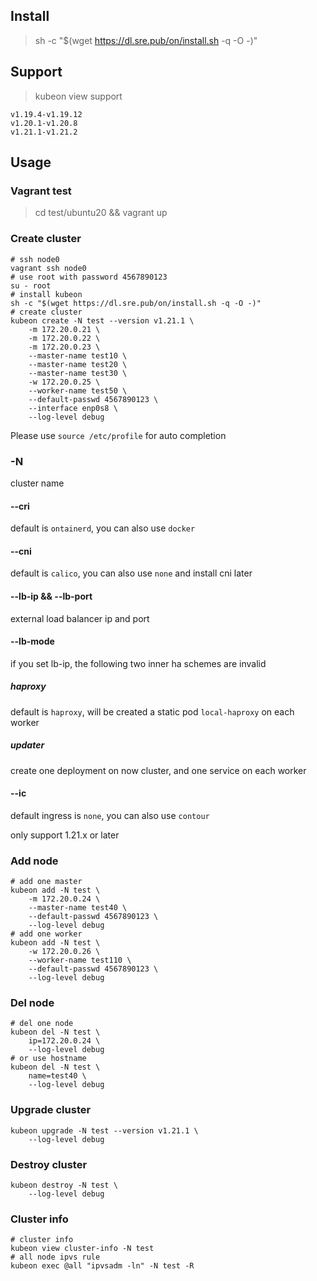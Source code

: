 ## Install

> sh -c "$(wget https://dl.sre.pub/on/install.sh -q -O -)"

## Support

> kubeon view support

```text
v1.19.4-v1.19.12
v1.20.1-v1.20.8
v1.21.1-v1.21.2
```

## Usage

### Vagrant test

> cd test/ubuntu20 && vagrant up

### Create cluster

```shell
# ssh node0
vagrant ssh node0
# use root with password 4567890123
su - root
# install kubeon
sh -c "$(wget https://dl.sre.pub/on/install.sh -q -O -)"
# create cluster
kubeon create -N test --version v1.21.1 \
    -m 172.20.0.21 \
    -m 172.20.0.22 \
    -m 172.20.0.23 \
    --master-name test10 \
    --master-name test20 \
    --master-name test30 \
    -w 172.20.0.25 \
    --worker-name test50 \
    --default-passwd 4567890123 \
    --interface enp0s8 \
    --log-level debug
```
Please use `source /etc/profile` for auto completion

### -N
cluster name

#### --cri
default is `ontainerd`, you can also use `docker`

#### --cni
default is `calico`, you can also use `none` and install cni later

#### --lb-ip && --lb-port
external load balancer ip and port

#### --lb-mode 
if you set lb-ip, the following two inner ha schemes are invalid

##### haproxy
default is `haproxy`, will be created a static pod `local-haproxy` on each worker 

##### updater
create one deployment on now cluster, and one service on each worker

#### --ic
default ingress is `none`, you can also use `contour`

only support 1.21.x or later

### Add node

```shell
# add one master
kubeon add -N test \
    -m 172.20.0.24 \
    --master-name test40 \
    --default-passwd 4567890123 \
    --log-level debug
# add one worker
kubeon add -N test \
    -w 172.20.0.26 \
    --worker-name test110 \
    --default-passwd 4567890123 \
    --log-level debug
```

### Del node

```shell
# del one node
kubeon del -N test \
    ip=172.20.0.24 \
    --log-level debug
# or use hostname
kubeon del -N test \
    name=test40 \
    --log-level debug
```

### Upgrade cluster

```shell
kubeon upgrade -N test --version v1.21.1 \
    --log-level debug
```

### Destroy cluster

```shell
kubeon destroy -N test \
    --log-level debug
```

### Cluster info

```shell
# cluster info
kubeon view cluster-info -N test
# all node ipvs rule
kubeon exec @all "ipvsadm -ln" -N test -R
```